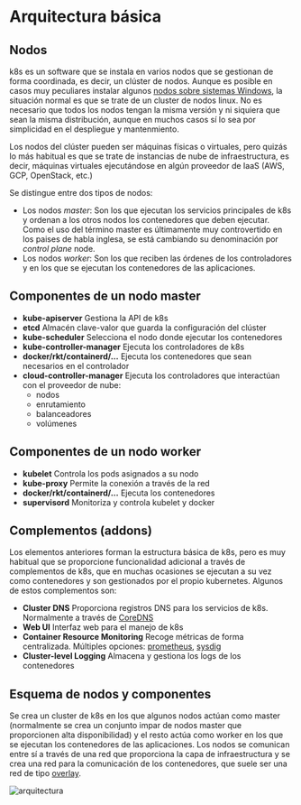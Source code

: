 # Arquitectura básica

## Nodos

k8s es un software que se instala en varios nodos que se gestionan de
forma coordinada, es decir, un clúster de nodos. Aunque es posible en
casos muy peculiares instalar algunos [nodos sobre sistemas
Windows](https://kubernetes.io/docs/setup/production-environment/windows/intro-windows-in-kubernetes/),
la situación normal es que se trate de un cluster de nodos linux. No
es necesario que todos los nodos tengan la misma versión y ni siquiera
que sean la misma distribución, aunque en muchos casos sí lo sea por
simplicidad en el despliegue y mantenmiento.

Los nodos del clúster pueden ser máquinas físicas o virtuales, pero
quizás lo más habitual es que se trate de instancias de nube de
infraestructura, es decir, máquinas virtuales ejecutándose en algún
proveedor de IaaS (AWS, GCP, OpenStack, etc.)

Se distingue entre dos tipos de nodos:

* Los nodos *master*: Son los que ejecutan los servicios principales
de k8s y ordenan a los otros nodos los contenedores que deben
ejecutar. Como el uso del término master es últimamente muy
controvertido en los paises de habla inglesa, se está cambiando su
denominación por *control plane* node.
* Los nodos *worker*: Son los que reciben las órdenes de los
controladores y en los que se ejecutan los contenedores de las
aplicaciones.

## Componentes de un nodo master

* **kube-apiserver** Gestiona la API de k8s
* **etcd** Almacén clave-valor que guarda la configuración del clúster
* **kube-scheduler** Selecciona el nodo donde ejecutar los contenedores
* **kube-controller-manager** Ejecuta los controladores de k8s
* **docker/rkt/containerd/...** Ejecuta los contenedores que sean
  necesarios en el controlador
* **cloud-controller-manager** Ejecuta los controladores que
interactúan con el proveedor de nube:
  * nodos
  * enrutamiento
  * balanceadores
  * volúmenes

## Componentes de un nodo worker

* **kubelet** Controla los pods asignados a su nodo
* **kube-proxy** Permite la conexión a través de la red
* **docker/rkt/containerd/...** Ejecuta los contenedores
* **supervisord** Monitoriza y controla kubelet y docker

## Complementos (addons)

Los elementos anteriores forman la estructura básica de k8s, pero es
muy habitual que se proporcione funcionalidad adicional a través de
complementos de k8s, que en muchas ocasiones se ejecutan a su vez como
contenedores y son gestionados por el propio kubernetes. Algunos de
estos complementos son:

* **Cluster DNS** Proporciona registros DNS para los servicios de
  k8s. Normalmente a través de [CoreDNS](https://coredns.io/)
* **Web UI** Interfaz web para el manejo de k8s
* **Container Resource Monitoring** Recoge métricas de forma
centralizada. Múltiples opciones: [prometheus](https://prometheus.io/), [sysdig](https://sysdig.com/)
* **Cluster-level Logging** Almacena y gestiona los logs de los
contenedores

## Esquema de nodos y componentes

Se crea un cluster de k8s en los que algunos nodos actúan como master
(normalmente se crea un conjunto impar de nodos master que
proporcionen alta disponibilidad) y el resto actúa como worker en los
que se ejecutan los contenedores de las aplicaciones. Los nodos se
comunican entre sí a través de una red que proporciona la capa de
infraestructura y se crea una red para la comunicación de los
contenedores, que suele ser una red de tipo
[overlay](https://en.wikipedia.org/wiki/Overlay_network).

<img src="https://github.com/iesgn/curso_kubernetes_cep/raw/main/modulo1/img/arquitectura.png" alt="arquitectura" />
